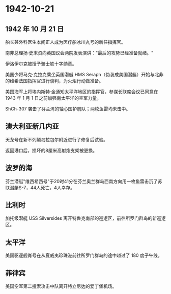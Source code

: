 # 1942-10-21

## 1942 年 10 月 21 日

船长兼外科医生本间正人成为医疗船冰川丸号的新任指挥官。

南非总理扬·史末资向英国议会两院发表演讲："最后的攻势已经准备就绪。"

伊洛伊尔克被授予骑士铁十字勋章。

美国少将马克·克拉克乘坐英国潜艇 HMS
Seraph（伪装成美国潜艇）开始与北非的维希法国指挥官进行谈判，为火炬行动做准备。

美国海军上将埃内斯特·金通知太平洋地区的指挥官，参谋长联席会议已同意在
1943 年 1 月 1 日之前加强南太平洋的空军力量。

ShCh-307 袭击了芬兰湾的轴心国护航队；两枚鱼雷均未击中。

## 澳大利亚新几内亚

天龙号在新不列颠岛拉包尔附近进行了修复后试验。

返回港口后，损坏的8厘米高射炮支架被更换。

## 波罗的海

芬兰潜艇"维西希西号"于20时41分在芬兰奥兰群岛西南方向用一枚鱼雷击沉了苏联潜艇S-7，44人死亡，4人幸存。

## 比利时

加托级潜艇 USS Silversides
离开特鲁克南部的巡逻区，前往所罗门群岛的新巡逻区。

## 太平洋

美国驱逐舰肖号在从夏威夷珍珠港前往所罗门群岛的途中越过了 180 度子午线。

## 菲律宾

美国空军第二搜索攻击中队离开特立尼达的爱丁堡机场。

